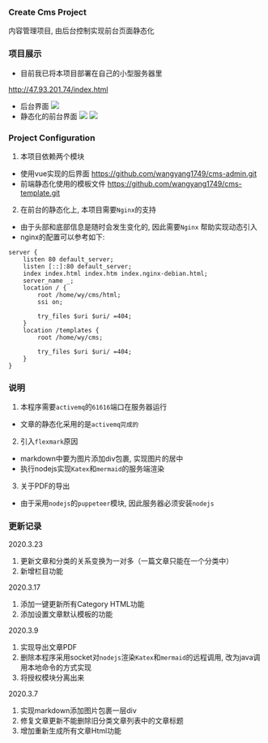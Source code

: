 
### Create Cms Project
内容管理项目, 由后台控制实现前台页面静态化

### 项目展示
+ 目前我已将本项目部署在自己的小型服务器里

<http://47.93.201.74/index.html>

+ 后台界面
![](https://wangyang-bucket.oss-cn-beijing.aliyuncs.com/image-bed/ca1c3d26-4c89-42c0-9266-90982a107733.jpg)
+ 静态化的前台界面
![](https://wangyang-bucket.oss-cn-beijing.aliyuncs.com/image-bed/f816694d-8d5a-4dbc-a5fb-64bd30e68e6c.jpg)
![](https://wangyang-bucket.oss-cn-beijing.aliyuncs.com/image-bed/07423807-2310-41da-a42f-589db2c8b86c.jpg)
### Project Configuration
1. 本项目依赖两个模块
+ 使用vue实现的后界面
<https://github.com/wangyang1749/cms-admin.git> <br> 
+ 前端静态化使用的模板文件
<https://github.com/wangyang1749/cms-template.git> <br>
2. 在前台的静态化上, 本项目需要`Nginx`的支持
+ 由于头部和底部信息是随时会发生变化的, 因此需要`Nginx`
帮助实现动态引入
+ nginx的配置可以参考如下:

```
server {
	listen 80 default_server;
	listen [::]:80 default_server;
	index index.html index.htm index.nginx-debian.html;
	server_name _;
	location / {
		root /home/wy/cms/html;
		ssi on;

		try_files $uri $uri/ =404;
	}
	location /templates {
		root /home/wy/cms;

		try_files $uri $uri/ =404;
	}
}

```

### 说明
1. 本程序需要`activemq`的`61616`端口在服务器运行
+ 文章的静态化采用的是`activemq完成的` 
2. 引入`flexmark`原因
+ markdown中要为图片添加div包裹, 实现图片的居中
+ 执行nodejs实现`Katex`和`mermaid`的服务端渲染
3. 关于PDF的导出
+ 由于采用`nodejs`的`puppeteer`模块, 因此服务器必须安装`nodejs`

### 更新记录
2020.3.23
1. 更新文章和分类的关系变换为一对多（一篇文章只能在一个分类中）
2. 新增栏目功能

2020.3.17
1. 添加一键更新所有Category HTML功能
2. 添加设置文章默认模板的功能

2020.3.9
1. 实现导出文章PDF
2. 删除本程序采用socket对`nodejs`渲染`Katex`和`mermaid`的远程调用, 
改为java调用本地命令的方式实现
3. 将授权模块分离出来

 2020.3.7 
1. 实现markdown添加图片包裹一层div
2. 修复文章更新不能删除旧分类文章列表中的文章标题
3. 增加重新生成所有文章Html功能
